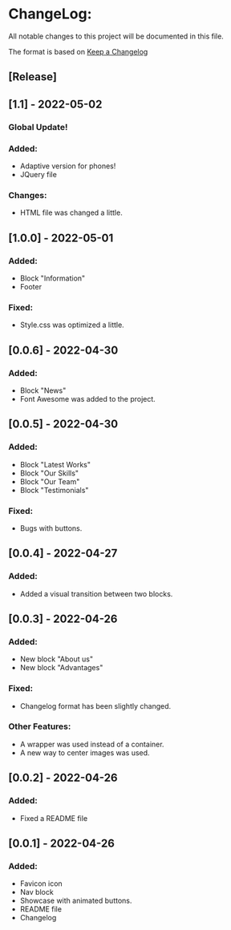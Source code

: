 # ChangeLog:
All notable changes to this project will be documented in this file.

The format is based on [Keep a Changelog](https://keepachangelog.com/en/1.0.0/)

## [Release]

## [1.1] - 2022-05-02
### Global Update!
### Added:
- Adaptive version for phones!
- JQuery file
### Changes:
- HTML file was changed a little.

## [1.0.0] - 2022-05-01
### Added:
- Block "Information"
- Footer
### Fixed:
- Style.css was optimized a little.

## [0.0.6] - 2022-04-30
### Added:
- Block "News"
- Font Awesome was added to the project.

## [0.0.5] - 2022-04-30
### Added:
- Block "Latest Works"
- Block "Our Skills"
- Block "Our Team"
- Block "Testimonials"
### Fixed:
- Bugs with buttons.

## [0.0.4] - 2022-04-27
### Added:
- Added a visual transition between two blocks.

## [0.0.3] - 2022-04-26
### Added:
- New block "About us"
- New block "Advantages"
### Fixed:
- Changelog format has been slightly changed.
### Other Features:
- A wrapper was used instead of a container.
- A new way to center images was used.

## [0.0.2] - 2022-04-26
### Added:
- Fixed a README file

## [0.0.1] - 2022-04-26
### Added:
- Favicon icon
- Nav block
- Showcase with animated buttons.
- README file
- Changelog